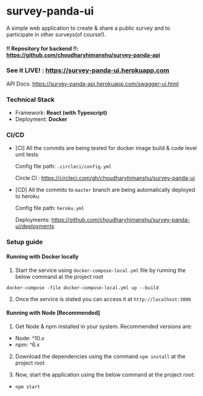 # survey-panda-ui

A simple web application to create & share a public survey and to participate in other surveys(of course!).

#### !! Repository for backend !!: https://github.com/choudharyhimanshu/survey-panda-api

### See it LIVE! : https://survey-panda-ui.herokuapp.com

API Docs: https://survey-panda-api.herokuapp.com/swagger-ui.html

### Technical Stack

- Framework: **React (with Typescript)**
- Deployment: **Docker**

### CI/CD

- [CI] All the commits are being tested for docker image build & code level unit tests

    Config file path: `.circleci/config.yml`

    Circle CI : https://circleci.com/gh/choudharyhimanshu/survey-panda-ui

- [CD] All the commits to `master` branch are being automatically deployed to heroku

    Config file path: `heroku.yml`
    
    Deployments: https://github.com/choudharyhimanshu/survey-panda-ui/deployments

### Setup guide

#### Running with Docker locally

1. Start the service using `docker-compose-local.yml` file by running the below command at the project root

```
docker-compose -file docker-compose-local.yml up --build
```

2. Once the service is stated you can access it at `http://localhost:3000`

#### Running with Node [Recommended]

1. Get Node & npm installed in your system. Recommended versions are:

- Node: ^10.x
- npm: ^6.x

2. Download the dependencies using the command `npm install` at the project root

3. Now, start the application using the below command at the project root:

- `npm start`
